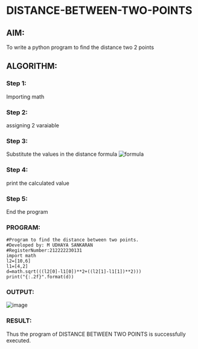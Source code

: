 # DISTANCE-BETWEEN-TWO-POINTS

## AIM:
To write a python program to find the distance two 2 points
## ALGORITHM:
### Step 1: 
Importing math
### Step 2:
assigning 2 varaiable
### Step 3: 
Substitute the values in the distance formula  ![formula](/formula.JPG)
### Step 4: 
print the calculated value
### Step 5:
End the program
### PROGRAM:
```
#Program to find the distance between two points.
#Developed by: M UDHAYA SANKARAN
#RegisterNumber:212222230131
import math
l2=[10,6]
l1=[4,2]
d=math.sqrt(((l2[0]-l1[0])**2+((l2[1]-l1[1])**2)))
print("{:.2f}".format(d))
```

### OUTPUT:
![image](https://github.com/Udhayasankaran04/DISTANCE-BETWEEN-TWO-POINTS/assets/119393933/e399d32b-368e-43ad-9ac8-84eb6879ed49)

### RESULT:
Thus the program of DISTANCE BETWEEN TWO POINTS is successfully executed.
